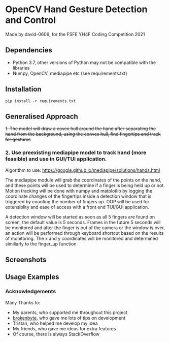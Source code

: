 # OpenCV Hand Gesture Detection and Control
Made by david-0609, for the FSFE YH4F Coding Competition 2021

## Dependencies
- Python 3.7, other versions of Python may not be compatible with the libraries
- Numpy, OpenCV, mediapipe etc (see requirements.txt)

## Installation
	pip install -r requirements.txt

## Generalised Approach
<s> 1. The model will draw a covex hull around the hand after separating the hand from the background, using the convex hull, find fingertips and track for gestures</s>
### 2. Use preexisting mediapipe model to track hand (more feasible) and use in GUI/TUI application.
Algorithm to use: https://google.github.io/mediapipe/solutions/hands.html

The mediapipe module will grab the coordinates of the points on the hand, and these points will be used to determine if a finger is being held up or not. Motion tracking will be done with numpy and matplotlib by logging the coordinate changes of the fingertips inside a detection window that is triggered by counting the number of fingers up.
OOP will be used for extensiblity and ease of access with a front end TUI/GUI application.  

A detection window will be started as soon as all 5 fingers are found on screen, the default value is 5 seconds. Frames in the future 5 seconds will be monitored and after the finger is out of the camera or the window is over, an action will be performed through keyboard shortcut based on the results of monitoring. The x and y coordinates will be monitored and determined similiarly to the finger_up function.

## Screenshots

## Usage Examples

### Acknowledgements

Many Thanks to:
- My parents, who supported me throughout this project
- [brokenbyte](https://gitlab.com/brokenbyte/), who gave me lots of tips on development
- Tristan, who helped me develop my idea
- My friends, who gave me ideas for extra features
- Of course, there is always StackOverflow
